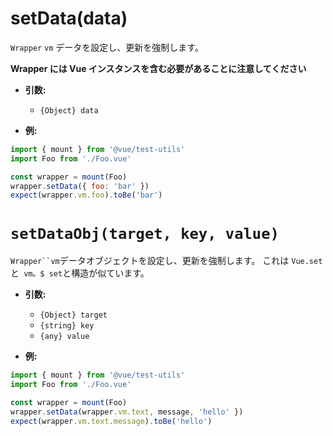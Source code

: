 # setData(data)

`Wrapper` `vm` データを設定し、更新を強制します。

**Wrapper には Vue インスタンスを含む必要があることに注意してください**

- **引数:**
  - `{Object} data`

- **例:**

```js
import { mount } from '@vue/test-utils'
import Foo from './Foo.vue'

const wrapper = mount(Foo)
wrapper.setData({ foo: 'bar' })
expect(wrapper.vm.foo).toBe('bar')
```
# `setDataObj(target, key, value)`

`Wrapper``vm`データオブジェクトを設定し、更新を強制します。 これは `Vue.set`と` vm。$ set`と構造が似ています。

- **引数:**
  - `{Object} target`
  - `{string} key`
  - `{any} value`

- **例:**

```js
import { mount } from '@vue/test-utils'
import Foo from './Foo.vue'

const wrapper = mount(Foo)
wrapper.setData(wrapper.vm.text, message, 'hello' })
expect(wrapper.vm.text.message).toBe('hello')
```